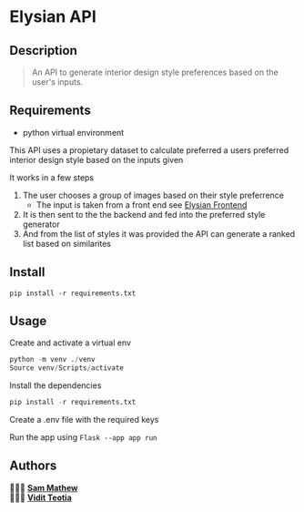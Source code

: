 # Elysian API

## Description
> An API to generate interior design style preferences based on the user's inputs.

## Requirements
- python virtual environment

This API uses a propietary dataset to calculate preferred a users preferred interior design style based on the inputs given

It works in a few steps
1. The user chooses a group of images based on their style preferrence
   - The input is taken from a front end see [Elysian Frontend](https://github.com/dayumsam/elysian-frontend)
2. It is then sent to the the backend and fed into the preferred style generator
3. And from the list of styles it was provided the API can generate a ranked list based on similarites

## Install
  `pip install -r requirements.txt`

## Usage
Create and activate a virtual env
```python
python -m venv ./venv
Source venv/Scripts/activate
```

Install the dependencies
```python
pip install -r requirements.txt
```

Create a .env file with the required keys

Run the app using 
```Flask --app app run```

## Authors
🧑🏽‍🦱 [**Sam Mathew**](https://github.com/dayumsam)<br>
🧑🏽‍🦱 [**Vidit Teotia**](https://github.com/vidit0610)